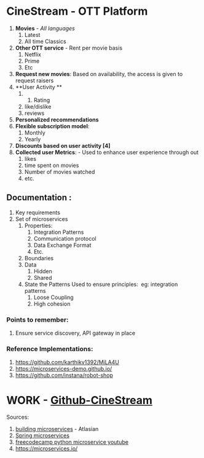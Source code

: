 # CineStream - OTT Platform

1.  **Movies** \- *All languages*
    1.  Latest
    2.  All time Classics
2.  **Other OTT service** \- Rent per movie basis
    1.  Netflix
    2.  Prime 
    3.  Etc
3.  **Request new movies**: Based on availability, the access is given to request raisers
4.  \*\*User Activity \*\*
    1.  1.  Rating
    2.  like/dislike
    3.  reviews
5.  **Personalized recommendations**
6.  **Flexible subscription model**:
    1.  Monthly
    2.  Yearly
7.  **Discounts based on user activity \[**4**\]**
8.  **Collected user Metrics**: \- Used to enhance user experience through out
    1.  likes
    2.  time spent on movies
    3.  Number of movies watched
    4.  etc.

## Documentation :

1.  Key requirements
2.  Set of microservices
    1.  Properties:
        1.  Integration Patterns
        2.  Communication protocol
        3.  Data Exchange Format
        4.  Etc.
    2.  Boundaries
    3.  Data
        1.  Hidden
        2.  Shared
    4.  State the Patterns Used to ensure principles:  eg: integration patterns
        1.  Loose Coupling
        2.  High cohesion

### Points to remember:

1.  Ensure service discovery, API gateway in place

### Reference Implementations:

1.  https://github.com/karthikv1392/MiLA4U
2.  https://microservices-demo.github.io/
3.  https://github.com/instana/robot-shop

# WORK - [Github-CineStream](https://github.com/dhiraj-v/CineStream/tree/main)

Sources:

1.  [building microservices](https://www.atlassian.com/microservices/microservices-architecture/building-microservices) \- Atlasian
2.  [Spring microservices](https://spring.io/microservices)
3.  [freecodecamp python microservice youtube](https://www.youtube.com/watch?v=0iB5IPoTDts)
4.  https://microservices.io/
